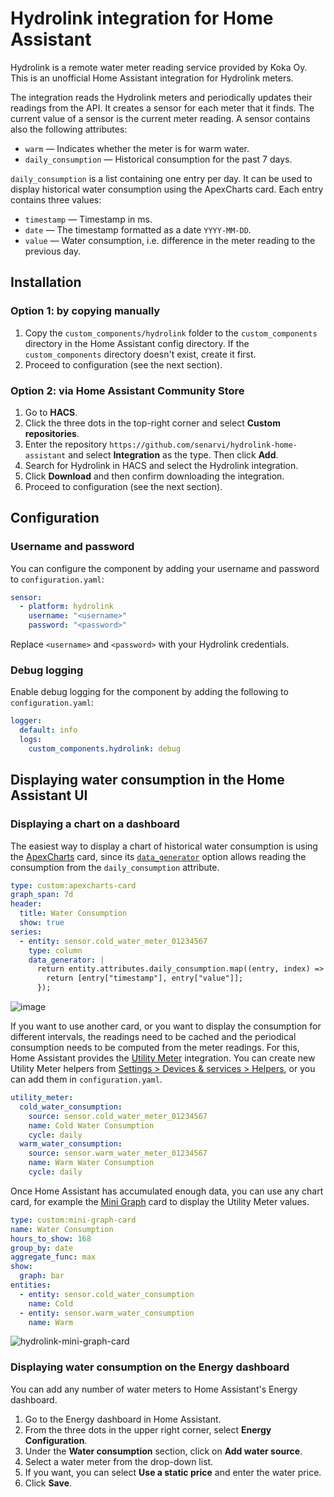# Hydrolink integration for Home Assistant

Hydrolink is a remote water meter reading service provided by Koka Oy. This is an unofficial Home
Assistant integration for Hydrolink meters.

The integration reads the Hydrolink meters and periodically updates their readings from the API. It
creates a sensor for each meter that it finds. The current value of a sensor is the current meter
reading. A sensor contains also the following attributes:

- `warm` — Indicates whether the meter is for warm water.
- `daily_consumption` — Historical consumption for the past 7 days.

`daily_consumption` is a list containing one entry per day. It can be used to display historical
water consumption using the ApexCharts card. Each entry contains three values:

- `timestamp` — Timestamp in ms.
- `date` — The timestamp formatted as a date `YYYY-MM-DD`.
- `value` — Water consumption, i.e. difference in the meter reading to the previous day.

## Installation

### Option 1: by copying manually

1. Copy the `custom_components/hydrolink` folder to the `custom_components` directory in the Home
   Assistant config directory. If the `custom_components` directory doesn't exist, create it first.
2. Proceed to configuration (see the next section).

### Option 2: via Home Assistant Community Store

1. Go to **HACS**.
2. Click the three dots in the top-right corner and select **Custom repositories**.
3. Enter the repository `https://github.com/senarvi/hydrolink-home-assistant` and select
   **Integration** as the type. Then click **Add**.
4. Search for Hydrolink in HACS and select the Hydrolink integration.
5. Click **Download** and then confirm downloading the integration.
6. Proceed to configuration (see the next section).

## Configuration

### Username and password

You can configure the component by adding your username and password to `configuration.yaml`:

```yaml
sensor:
  - platform: hydrolink
    username: "<username>"
    password: "<password>"
```

Replace `<username>` and `<password>` with your Hydrolink credentials.

### Debug logging

Enable debug logging for the component by adding the following to `configuration.yaml`:

```yaml
logger:
  default: info
  logs:
    custom_components.hydrolink: debug
```

## Displaying water consumption in the Home Assistant UI

### Displaying a chart on a dashboard

The easiest way to display a chart of historical water consumption is using the
[ApexCharts](https://github.com/RomRider/apexcharts-card) card, since its
[`data_generator`](https://github.com/RomRider/apexcharts-card?tab=readme-ov-file#data_generator-option) option allows
reading the consumption from the `daily_consumption` attribute.

```yaml
type: custom:apexcharts-card
graph_span: 7d
header:
  title: Water Consumption
  show: true
series:
  - entity: sensor.cold_water_meter_01234567
    type: column
    data_generator: |
      return entity.attributes.daily_consumption.map((entry, index) => {
        return [entry["timestamp"], entry["value"]];
      });
```

![image](https://github.com/user-attachments/assets/110ae998-4640-40b7-a106-d1ec3866537c)

If you want to use another card, or you want to display the consumption for different intervals, the readings need to be
cached and the periodical consumption needs to be computed from the meter readings. For this, Home Assistant provides
the [Utility Meter](https://www.home-assistant.io/integrations/utility_meter/) integration. You can create new Utility
Meter helpers from [Settings > Devices & services > Helpers](https://my.home-assistant.io/redirect/helpers), or you can
add them in `configuration.yaml`.

```yaml
utility_meter:
  cold_water_consumption:
    source: sensor.cold_water_meter_01234567
    name: Cold Water Consumption
    cycle: daily
  warm_water_consumption:
    source: sensor.warm_water_meter_01234567
    name: Warm Water Consumption
    cycle: daily
```

Once Home Assistant has accumulated enough data, you can use any chart card, for example the
[Mini Graph](https://github.com/kalkih/mini-graph-card) card to display the Utility Meter values.

```yaml
type: custom:mini-graph-card
name: Water Consumption
hours_to_show: 168
group_by: date
aggregate_func: max
show:
  graph: bar
entities:
  - entity: sensor.cold_water_consumption
    name: Cold
  - entity: sensor.warm_water_consumption
    name: Warm
```

![hydrolink-mini-graph-card](https://github.com/user-attachments/assets/6871eb43-5530-4a82-86a4-3a7c788b1fa6)

### Displaying water consumption on the Energy dashboard

You can add any number of water meters to Home Assistant's Energy dashboard.

1. Go to the Energy dashboard in Home Assistant.
2. From the three dots in the upper right corner, select **Energy Configuration**.
3. Under the **Water consumption** section, click on **Add water source**.
4. Select a water meter from the drop-down list.
5. If you want, you can select **Use a static price** and enter the water price.
6. Click **Save**.
